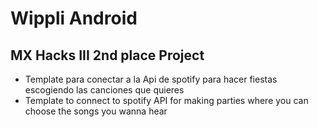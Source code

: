 # Wippli Android 
## MX Hacks III 2nd place Project

- Template para conectar a la Api de spotify para hacer fiestas escogiendo las canciones que quieres
- Template to connect to spotify API for making parties where you can choose the songs you wanna hear
